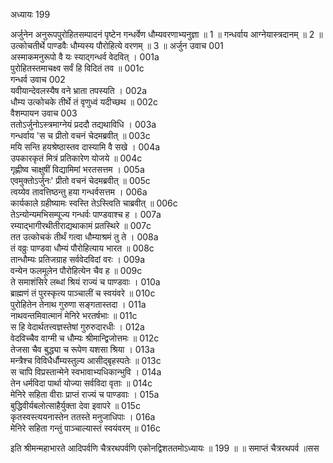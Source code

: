 अध्यायः 199

अर्जुनेन अनुरूपपुरोहितसम्पादनं पृष्टेन गन्धर्वेण धौम्यवरणाभ्यनुज्ञा ॥ 1 ॥ गन्धर्वाय आग्नेयास्त्रदानम् ॥ 2 ॥ उत्कोचतीर्थे पाण्डवैः धौम्यस्य पौरोहित्ये वरणम् ॥ 3 ॥
अर्जुन उवाच 	001  
अस्माकमनुरूपो वै यः स्याद्गन्धर्व वेदवित् ।	001a  
पुरोहितस्तमाचक्ष्व सर्वं हि विदितं तव ॥	001c  
गन्धर्व उवाच 	002  
यवीयान्देवलस्यैष वने भ्राता तपस्यति ।	002a  
धौम्य उत्कोचके तीर्थे तं वृणुध्वं यदीच्छथ ॥	002c  
वैशम्पायन उवाच 	003  
ततोऽर्जुनोऽस्त्रमाग्नेयं प्रददौ तद्यथाविधि ।	003a  
गन्धर्वाय \'स च प्रीतो वचनं चेदमब्रवीत् ॥	003c  
मयि सन्ति हयश्रेष्ठास्तव दास्यामि वै सखे ।	004a  
उपकारकृतं मित्रं प्रतिकारेण योजये ॥	004c  
गृह्णीष्व चाक्षुषीं विद्यामिमां भरतसत्तम ।	005a  
एवमुक्तोऽर्जुनः\' प्रीतो वचनं चेदमब्रवीत् ॥	005c  
त्वय्येव तावत्तिष्ठन्तु हया गन्धर्वसत्तम ।	006a  
कार्यकाले ग्रहीष्यामः स्वस्ति तेऽस्त्विति चाब्रवीत् ॥	006c  
तेऽन्योन्यमभिसम्पूज्य गन्धर्वः पाण्डवाश्च ह ।	007a  
रम्याद्भागीरथीतीराद्यथाकामं प्रतस्थिरे ॥	007c  
तत उत्कोचकं तीर्थं गत्वा धौम्याश्रमं तु ते ।	008a  
तं वव्रुः पाण्डवा धौम्यं पौरोहित्याय भारत ॥	008c  
तान्धौम्यः प्रतिजग्राह सर्ववेदविदां वरः ।	009a  
वन्येन फलमूलेन पौरोहित्येन चैव ह ॥	009c  
ते समाशंसिरे लब्धां श्रियं राज्यं च पाण्डवाः ।	010a  
ब्राह्मणं तं पुरस्कृत्य पाञ्चालीं च स्वयंवरे ॥	010c  
पुरोहितेन तेनाथ गुरुणा सङ्गतास्तदा ।	011a  
नाथवन्तमिवात्मानं मेनिरे भरतर्षभाः ॥	011c  
स हि वेदार्थतत्त्वज्ञस्तेषां गुरुरुदारधीः ।	012a  
वेदविच्चैव वाग्मी च धौम्यः श्रीमान्द्विजोत्तमः ॥	012c  
तेजसा चैव बुद्ध्या च रूपेण यशसा श्रिया ।	013a  
मन्त्रैश्च विविधैर्धौम्यस्तुल्य आसीद्बृहस्पतेः ॥	013c  
स चापि विप्रस्तान्मेने स्वभावाभ्यधिकान्भुवि ।	014a  
तेन धर्मविदा पार्था योज्या सर्वविदा वृताः ॥	014c  
मेनिरे सहिता वीराः प्राप्तं राज्यं च पाण्डवाः ।	015a  
बुद्धिवीर्यबलोत्साहैर्युक्ता देवा इवापरे ॥	015c  
कृतस्वस्त्ययनास्तेन ततस्ते मनुजाधिपाः ।	016a  
मेनिरे सहिता गन्तुं पाञ्चाल्यास्तं स्वयंवरम् ॥ 	016c  

इति श्रीमन्महाभारते आदिपर्वणि चैत्ररथपर्वणि एकोनद्विशततमोऽध्यायः ॥ 199 ॥ ॥ समाप्तं चैत्ररथपर्व ॥सस
